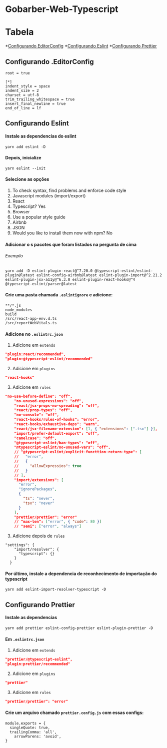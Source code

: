 # Gobarber-Web-Typescript

# Tabela 

<!--ts-->
 *[Configurando EditorConfig](#ancora1)
 *[Configurando Eslint](#ancora2)
 *[Configurando Prettier](#ancora3)
<!--te-->

<a id="ancora1"></a>
## Configurando .EditorConfig

```
root = true

[*]
indent_style = space
indent_size = 2
charset = utf-8
trim_trailing_whitespace = true
insert_final_newline = true
end_of_line = lf
```

<a id="ancora2"></a>
## Configurando Eslint

#### Instale as dependencias do eslint

```yarn add eslint -D```

#### Depois, inicialize

```yarn eslint --init```

#### Selecione as opções

1. To check syntax, find problems and enforce code style
2. Javascript modules (import/export)
3. React
4. Typescript? Yes
5. Browser 
6. Use a popular style guide 
7. Airbnb
8. JSON
9. Would you like to install them now with npm? No

#### Adicionar o s pacotes que foram listados na pergunta de cima

###### Exemplo
```
yarn add -D eslint-plugin-react@^7.20.0 @typescript-eslint/eslint-plugin@latest eslint-config-airbnb@latest eslint-plugin-import@^2.21.2 eslint-plugin-jsx-a11y@^6.3.0 eslint-plugin-react-hooks@^4 @typescript-eslint/parser@latest
```

#### Crie uma pasta chamada ```.eslintignore``` e adicione: 

```
**/*.js
node_modules
build
/src/react-app-env.d.ts
/src/reportWebVitals.ts
```

#### Adicione no ```.eslintrc.json```

1. Adicione em ```extends```

```JSON
"plugin:react/recommended",
"plugin:@typescript-eslint/recommended"
```

2. Adicione em ```plugins```

```JSON
"react-hooks"
```

3. Adicione em ```rules```

```JSON
"no-use-before-define": "off",
    "no-unused-expressions": "off",
    "react/jsx-props-no-spreading": "off",
    "react/prop-types": "off",
    "no-console": "off",
    "react-hooks/rules-of-hooks": "error",
    "react-hooks/exhaustive-deps": "warn",
    "react/jsx-filename-extension": [1, { "extensions": [".tsx"] }],
    "import/prefer-default-export": "off",
    "camelcase": "off",
    "@typescript-eslint/ban-types": "off",
    "@typescript-eslint/no-unused-vars": "off",
    // "@typescript-eslint/explicit-functtion-return-type": [
    //   "error",
    //   {
    //     "allowExpressios": true
    //   }
    // ],
    "import/extensions": [
      "error",
      "ignorePackages",
      {
        "ts": "never",
        "tsx": "never"
      }
    ],
    "prettier/prettier": "error"
    // "max-len": ["error", { "code": 80 }]
    // "semi": ["error", "always"]
```

3. Adicione depois de ```rules```

```
"settings": {
    "import/resolver": {
      "typescript": {}
    }
  }
```

#### Por último, instale a dependencia de reconhecimento de importação do typescript

```
yarn add eslint-import-resolver-typescript -D
```

<a id="ancora3"></a>
##  Configurando Prettier

#### Instale as dependencias

```
yarn add prettier eslint-config-prettier eslint-plugin-prettier -D
```

#### Em ```.eslintrc.json```

1. Adicione em ```extends```

```JSON
"prettier/@typescript-eslint",
"plugin:prettier/recommended"
```

2. Adicione em ```plugins```

```JSON
"prettier"
```

3. Adicione em ```rules```

```JSON
"prettier/prettier": "error"
```

#### Crie um arquivo chamado ```prettier.config.js``` com essas configs:

```
module.exports = {
  singleQuote: true, 
  trailingComma: 'all',
	arrowParens: 'avoid',
}
```
